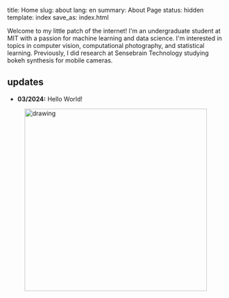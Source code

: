 title: Home
slug: about
lang: en
summary: About Page
status: hidden
template: index
save_as: index.html

<div id="flexIntro">
    <div id = "intro">
    Welcome to my little patch of the internet! I'm an undergraduate student at MIT with a passion for machine learning and data science.
    I'm interested in topics in computer vision, computational photography, and statistical learning. Previously, I did research at 
    Sensebrain Technology studying bokeh synthesis for mobile cameras.
    </p>
    <h2>updates</h2>
    <ul>
       <li> <b>03/2024:</b> Hello World! 
    </ul>
    </div>
    <figure>
        <img src="images/profile.png" alt="drawing" style="width:30em;" id="profilePhoto" s/>
        <!-- <figcaption>This photo was taken at the <i>Jade Garden</i> <br />arboretum in <i>Chuncheon</i>, South Korea</figcaption> -->
    </figure>
</div>



